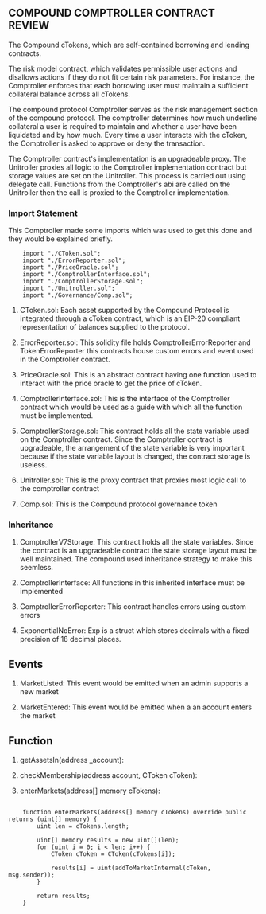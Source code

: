 ## COMPOUND COMPTROLLER CONTRACT REVIEW

The Compound cTokens, which are self-contained borrowing and lending contracts.

The risk model contract, which validates permissible user actions and disallows actions if they do not fit certain risk parameters. For instance, the Comptroller enforces that each borrowing user must maintain a sufficient collateral balance across all cTokens.


The compound protocol Comptroller serves as the risk management section of the compound protocol. The comptroller determines how much underline collateral a user is required to maintain and whether a user have been liquidated and by how much. Every time a user interacts with the cToken, the Comptroller is asked to approve or deny the transaction.


The Comptroller contract's implementation is an upgradeable proxy. The Unitroller proxies all logic to the Comptroller implementation contract but storage values are set on the Unitroller. This process is carried out using delegate call. Functions from the Comptroller's abi are called on the Unitroller then the call is proxied to the Comptroller implementation.


### Import Statement 
This Comptroller made some imports which was used to get this done and they would be explained briefly.


```solidity
    import "./CToken.sol";
    import "./ErrorReporter.sol";
    import "./PriceOracle.sol";
    import "./ComptrollerInterface.sol";
    import "./ComptrollerStorage.sol";
    import "./Unitroller.sol";
    import "./Governance/Comp.sol";
```

1. CToken.sol: 
Each asset supported by the Compound Protocol is integrated through a cToken contract, which is an EIP-20 compliant representation of balances supplied to the protocol. 

2. ErrorReporter.sol:
This solidity file holds ComptrollerErrorReporter and TokenErrorReporter this contracts house custom errors and event used in the Comptroller contract.

3. PriceOracle.sol: This is an abstract contract having one function used to interact with the price oracle to get the price of cToken.

4. ComptrollerInterface.sol: This is the interface of the Comptroller contract which would be used as a guide with which all the function must be implemented.

5. ComptrollerStorage.sol: This contract holds all the state variable used on the Comptroller contract. Since the Comptroller contract is upgradeable, the arrangement of the state variable is very important because if the state variable layout is changed, the contract storage is useless.

6. Unitroller.sol: This is the proxy contract that proxies most logic call to the comptroller contract

7. Comp.sol: This is the Compound protocol governance token


### Inheritance 

1. ComptrollerV7Storage: This contract holds all the state variables. Since the contract is an upgradeable contract the state storage layout must be well maintained. The compound used inheritance strategy to make this seemless.

2. ComptrollerInterface: All functions in this inherited interface must be implemented

3. ComptrollerErrorReporter: This contract handles errors using custom errors

4. ExponentialNoError: Exp is a struct which stores decimals with a fixed precision of 18 decimal places.


## Events 

1. MarketListed: This event would be emitted when an admin supports a new market

2. MarketEntered: This event would be emitted when a an account enters the market





## Function

1. getAssetsIn(address _account): 

2. checkMembership(address account, CToken cToken): 

3.  enterMarkets(address[] memory cTokens): 

```solidity 

    function enterMarkets(address[] memory cTokens) override public returns (uint[] memory) {
        uint len = cTokens.length;

        uint[] memory results = new uint[](len);
        for (uint i = 0; i < len; i++) {
            CToken cToken = CToken(cTokens[i]);

            results[i] = uint(addToMarketInternal(cToken, msg.sender));
        }

        return results;
    }
    
```

